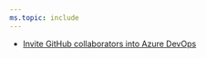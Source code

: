 ```yaml
---
ms.topic: include
---
```


* [Invite GitHub collaborators into Azure DevOps](#invite-github-collaborators-into-azure-devops)
